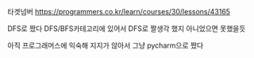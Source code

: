 타겟넘버
https://programmers.co.kr/learn/courses/30/lessons/43165

DFS로 짰다
DFS/BFS카테고리에 있어서 DFS로 짤생각 했지 아니었으면 못했을듯

아직 프로그래머스에 익숙해 지지가 않아서 그냥 pycharm으로 짰다
